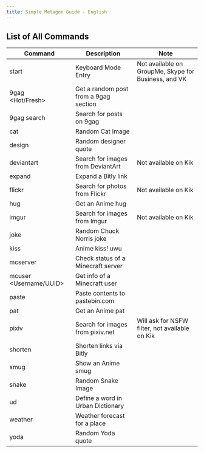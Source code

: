 ```yaml
---
title: Simple Metagon Guide - English
---
```


## List of All Commands

Command | Description | Note
--- | --- | ---
start | Keyboard Mode Entry | Not available on GroupMe, Skype for Business, and VK
9gag <Section> <Hot/Fresh> | Get a random post from a 9gag section | 
9gag search <Query> | Search for posts on 9gag |
cat | Random Cat Image | 
design | Random designer quote |
deviantart <Query> | Search for images from DeviantArt | Not available on Kik
expand | Expand a Bitly link |
flickr | Search for photos from Flickr | Not available on Kik
hug | Get an Anime hug |
imgur <Query> | Search for images from Imgur | Not available on Kik
joke | Random Chuck Norris joke |
kiss | Anime kiss! uwu |
mcserver <Address> | Check status of a Minecraft server |
mcuser <Username/UUID> | Get info of a Minecraft user |
paste <Content> | Paste contents to pastebin.com |
pat | Get an Anime pat |
pixiv <Query> | Search for images from pixiv.net | Will ask for NSFW filter, not available on Kik
shorten <Link> | Shorten links via Bitly |
smug | Show an Anime smug |
snake | Random Snake Image |
ud <Word> | Define a word in Urban Dictionary |
weather <Place> | Weather forecast for a place |
yoda | Random Yoda quote |
